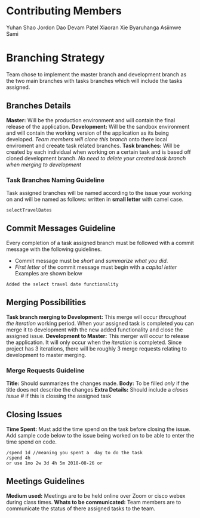 # Contributing Members
Yuhan Shao
Jordon Dao
Devam Patel
Xiaoran Xie
Byaruhanga Asiimwe Sami

# Branching Strategy
Team chose to implement the master branch and development branch as the two main branches with tasks branches which will include the tasks assigned.

## Branches Details
**Master:** Will be the production environment and will contain the final release of the application.
**Development:** Will be the sandbox environment and will contain the working version of the application as its being developed. *Team members will clone this branch* onto there local enviroment and creeate task related branches.
**Task branches:** Will be created by each individual when working on a certain task and is based off cloned development branch.
*No need to delete your created task branch when merging to development*

### Task Branches Naming Guideline
Task assigned branches will be named according to the issue your working on and will be named as follows: written in **small letter** with camel case.
```
selectTravelDates
```
## Commit Messages Guideline
Every completion of a task assigned branch must be followed with a commit message with the following guidelines.
* Commit message must be *short* and *summarize what you did*.
* *First letter* of the commit message must begin with a *capital letter*
Examples are shown below
```
Added the select travel date functionality 
```

## Merging Possibilities 
**Task branch merging to Development:** This merge will occur *throughout the iteration* working period. When your assigned task is completed you can merge it to development with the new added functionality and close the assigned issue.
**Development to Master:** This merger will occur to release the application. It will only occur when the *iteration* is completed. Since project has 3 iterations, there will be roughly 3 merge requests relating to development to master merging.

### Merge Requests Guideline
**Title:** Should summarizes the changes made. 
**Body:** To be filled *only* if the title does not describe the changes 
**Extra Details:** Should include a *closes issue #* if this is clossing the assigned task 


## Closing Issues
**Time Spent:** Must add the time spend on the task before closing the issue. 
Add sample code below to the issue being worked on to be able to enter the time spend on code.
```
/spend 1d //meaning you spent a  day to do the task 
/spend 4h 
or use 1mo 2w 3d 4h 5m 2018-08-26 or
```

## Meetings Guidelines
**Medium used:** Meetings are to be held online over Zoom or cisco webex during class times. 
**Whats to be communicated:** Team members are to communicate the status of there assigned tasks to the team.
